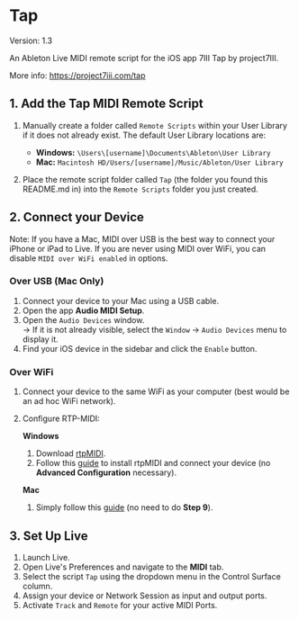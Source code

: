 # Tap
Version: 1.3

An Ableton Live MIDI remote script for the iOS app 7III Tap by project7III.

More info: https://project7iii.com/tap

## 1. Add the Tap MIDI Remote Script
1. Manually create a folder called `Remote Scripts` within your User Library if it does not already exist. The default User Library locations are:

   - **Windows:** `\Users\[username]\Documents\Ableton\User Library`
   - **Mac:** `Macintosh HD/Users/[username]/Music/Ableton/User Library`
   
2. Place the remote script folder called `Tap` (the folder you found this README.md in) into the `Remote Scripts` folder you just created.

## 2. Connect your Device
Note: If you have a Mac, MIDI over USB is the best way to connect your iPhone or iPad to Live. If you are never using MIDI over WiFi, you can disable `MIDI over WiFi enabled` in options.

### Over USB (Mac Only)
1. Connect your device to your Mac using a USB cable.
2. Open the app **Audio MIDI Setup**.
3. Open the `Audio Devices` window.  
   → If it is not already visible, select the `Window` → `Audio Devices` menu to display it.
4. Find your iOS device in the sidebar and click the `Enable` button.

### Over WiFi
1. Connect your device to the same WiFi as your computer (best would be an ad hoc WiFi network).
2. Configure RTP-MIDI:

   **Windows**
   1. Download [rtpMIDI](https://www.tobias-erichsen.de/wp-content/uploads/2020/01/rtpMIDISetup_1_1_14_247.zip).
   2. Follow this [guide](https://www.tobias-erichsen.de/software/rtpmidi/rtpmidi-tutorial.html) to install rtpMIDI and connect your device (no **Advanced Configuration** necessary).

   **Mac**
   1. Simply follow this [guide](https://support.apple.com/en-ca/guide/audio-midi-setup/ams1012/mac) (no need to do **Step 9**).

## 3. Set Up Live
1. Launch Live.
2. Open Live's Preferences and navigate to the **MIDI** tab.
3. Select the script `Tap` using the dropdown menu in the Control Surface column.
4. Assign your device or Network Session as input and output ports.
5. Activate `Track` and `Remote` for your active MIDI Ports.
